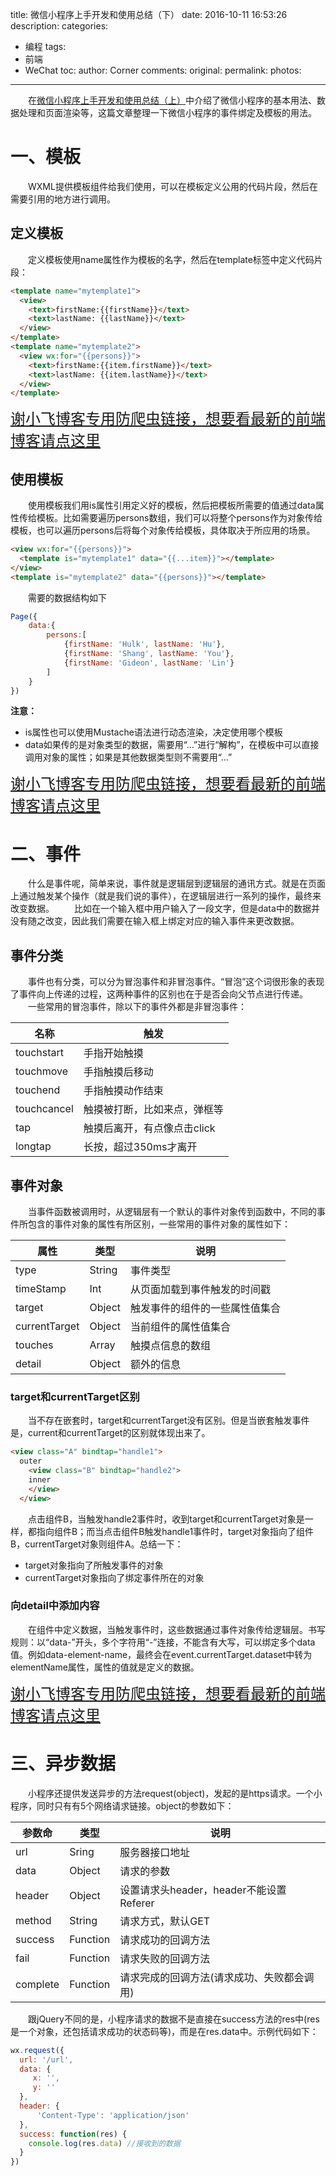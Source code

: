 title: 微信小程序上手开发和使用总结（下）
date: 2016-10-11 16:53:26
description:
categories:
- 编程
tags:
- 前端
- WeChat
toc:
author: Corner
comments:
original:
permalink:
photos:
---
　　在[微信小程序上手开发和使用总结（上）](//xieyufei.com/2016/10/09/Front-Tiny-WeChat.html)中介绍了微信小程序的基本用法、数据处理和页面渲染等，这篇文章整理一下微信小程序的事件绑定及模板的用法。
<!-- more -->

# 一、模板
　　WXML提供模板组件给我们使用，可以在模板定义公用的代码片段，然后在需要引用的地方进行调用。

## 定义模板
　　定义模板使用name属性作为模板的名字，然后在template标签中定义代码片段：

```html
<template name="mytemplate1">
  <view>
    <text>firstName:{{firstName}}</text>
    <text>lastName: {{lastName}}</text>
  </view>
</template>
<template name="mytemplate2">
  <view wx:for="{{persons}}">
  	<text>firstName:{{item.firstName}}</text>
    <text>lastName: {{item.lastName}}</text>
  </view>
</template>
```

<a class="prevent_reptile" href="//www.xieyufei.com" style="font-size:24px">谢小飞博客专用防爬虫链接，想要看最新的前端博客请点这里</a>

## 使用模板
　　使用模板我们用is属性引用定义好的模板，然后把模板所需要的值通过data属性传给模板。比如需要遍历persons数组，我们可以将整个persons作为对象传给模板，也可以遍历persons后将每个对象传给模板，具体取决于所应用的场景。

```html
<view wx:for="{{persons}}">
  <template is="mytemplate1" data="{{...item}}"></template>
</view>
<template is="mytemplate2" data="{{persons}}"></template>
```

　　需要的数据结构如下
```javascript
Page({
	data:{
		persons:[
			{firstName: 'Hulk', lastName: 'Hu'},
	    	{firstName: 'Shang', lastName: 'You'},
	    	{firstName: 'Gideon', lastName: 'Lin'}
		]
	}
})
```

**注意：**

* is属性也可以使用Mustache语法进行动态渲染，决定使用哪个模板
* data如果传的是对象类型的数据，需要用“...”进行“解构”，在模板中可以直接调用对象的属性；如果是其他数据类型则不需要用“...”

<a class="prevent_reptile" href="//www.xieyufei.com" style="font-size:24px">谢小飞博客专用防爬虫链接，想要看最新的前端博客请点这里</a>

# 二、事件
　　什么是事件呢，简单来说，事件就是逻辑层到逻辑层的通讯方式。就是在页面上通过触发某个操作（就是我们说的事件），在逻辑层进行一系列的操作，最终来改变数据。
　　比如在一个输入框中用户输入了一段文字，但是data中的数据并没有随之改变，因此我们需要在输入框上绑定对应的输入事件来更改数据。

## 事件分类
　　事件也有分类，可以分为冒泡事件和非冒泡事件。“冒泡”这个词很形象的表现了事件向上传递的过程，这两种事件的区别也在于是否会向父节点进行传递。
　　一些常用的冒泡事件，除以下的事件外都是非冒泡事件：

|     名称     |            触发              |
|       -      |             -                |
| touchstart   | 手指开始触摸                 |
| touchmove    | 手指触摸后移动               |
| touchend     | 手指触摸动作结束             |
| touchcancel  | 触摸被打断，比如来点，弹框等 |
|    tap       | 触摸后离开，有点像点击click  |
|   longtap    |    长按，超过350ms才离开     |

## 事件对象
　　当事件函数被调用时，从逻辑层有一个默认的事件对象传到函数中，不同的事件所包含的事件对象的属性有所区别，一些常用的事件对象的属性如下：

|     属性     |     类型    |    说明              |
|       -      |      -      |     -                |
|   type       |    String   |   事件类型           |
|   timeStamp  |    Int      |从页面加载到事件触发的时间戳|
|   target     |   Object    |触发事件的组件的一些属性值集合|
|currentTarget |   Object    | 当前组件的属性值集合  |
|   touches    |   Array     | 触摸点信息的数组      |
|   detail     |   Object    |  额外的信息         |

### target和currentTarget区别
　　当不存在嵌套时，target和currentTarget没有区别。但是当嵌套触发事件是，current和currentTarget的区别就体现出来了。

```html
<view class="A" bindtap="handle1">
  outer
    <view class="B" bindtap="handle2">
    inner
    </view>
  </view>
```

　　点击组件B，当触发handle2事件时，收到target和currentTarget对象是一样，都指向组件B；而当点击组件B触发handle1事件时，target对象指向了组件B，currentTarget对象则组件A。总结一下：

* target对象指向了所触发事件的对象
* currentTarget对象指向了绑定事件所在的对象

### 向detail中添加内容
　　在组件中定义数据，当触发事件时，这些数据通过事件对象传给逻辑层。书写规则：以“data-”开头，多个字符用“-”连接，不能含有大写，可以绑定多个data值。例如data-element-name，最终会在event.currentTarget.dataset中转为elementName属性，属性的值就是定义的数据。

<a class="prevent_reptile" href="//www.xieyufei.com" style="font-size:24px">谢小飞博客专用防爬虫链接，想要看最新的前端博客请点这里</a>

# 三、异步数据
　　小程序还提供发送异步的方法request(object)，发起的是https请求。一个小程序，同时只有有5个网络请求链接。object的参数如下：

| 参数命 | 类型 | 说明 |
| - | - | - |
| url  | Sring  | 服务器接口地址 |
| data  | Object  | 请求的参数 |
| header  | Object | 设置请求头header，header不能设置Referer |
| method  | String  | 请求方式，默认GET |
| success  | Function  | 请求成功的回调方法 |
| fail  | Function  | 请求失败的回调方法 |
| complete  | Function  | 请求完成的回调方法(请求成功、失败都会调用) |

　　跟jQuery不同的是，小程序请求的数据不是直接在success方法的res中(res是一个对象，还包括请求成功的状态码等)，而是在res.data中。示例代码如下：

```javascript
wx.request({
  url: '/url',
  data: {
     x: '',
     y: ''
  },
  header: {
      'Content-Type': 'application/json'
  },
  success: function(res) {
    console.log(res.data) //接收到的数据
  }
})
```


